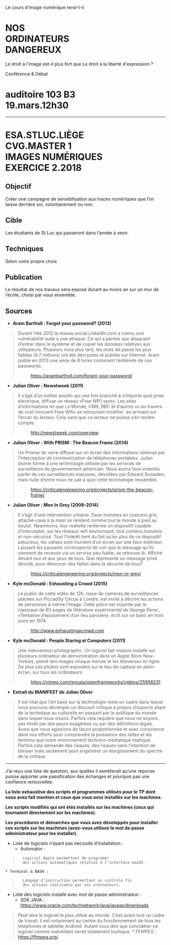 Le cours d'image numérique rend-t-il
# NOS<br/>ORDINATEURS<br/>DANGEREUX

Le droit à l'image est-il plus fort que
Le droit à la liberté d'expression ?

Conférence & Débat

# auditoire 103 B3<br/>19.mars.12h30

_________________

# ESA.STLUC.LIÈGE<br/>CVG.MASTER 1 <br/>IMAGES NUMÉRIQUES <br/>EXERCICE 2.2018

## Objectif
Créer une campagne de sensibilisation
aux traces numériques que l’on laisse
derrière soi, volontairement ou non.

## Cible
Les étudiants de St Luc qui
passeront dans l’année à venir.

## Techniques
Selon votre propre choix

## Publication
Le résultat de nos travaux
sera exposé durant au moins an
sur un mur de l’école,
choisi par vous ensemble.

## Sources
* **Aram Bartholl : __Forgot your password? (2013)__**
> Durant l’été 2012 le réseau social LinkedIn.com
> a connu une vulnérabilité suite à une attaque.
> Ce qui a permis aux attaquant d’entrer dans
> le système et de copier les données relatives
> aux utilisateurs. Plusieurs mois plus tard,
> les mots de passe les plus faibles (4.7 millions) 
> ont été décryptés et publiés sur Internet.
> Aram publie en 2013 une série de 8 livres 
> contenant l’entièreté de ces passwords.
>> https://arambartholl.com/forgot-your-password/

* **Julian Oliver : __Newstweek (2011)__**
> Il s’agit d’un boîtier anodin qui une fois branché
> à n’importe quel prise électrique, diffuse un réseau 
> «Free WIFI spot». Les sites d’informations tel que 
> Le Monde, CNN, BBC et d’autres vu au travers
> de «cet innocent Free Wifi» se retrouvent modifier
> en arrivant sur l’écran du lecteur. Cela sans que
> ce lecteur ne puisse s’en rendre compte.
>> http://newstweek.com/overview

* **Julian Oliver : __With PRISM : The Beacon Frame (2014)__**
> Un Prisme de verre diffuse sur un écran
> des informations obtenue par l’interception
> de communication de téléphones portables.
> Julian donne forme à une technologie utilisée
> par les services de surveillance du gouvernement
> américain.
> Nous avons tous entendu parler de ces surveillances
> massives, dévoilées par Edward Snowden, mais nulle
> d’entre nous ne sait à quoi cette technologie ressemble.
>> https://criticalengineering.org/projects/prism-the-beacon-frame/
 
* **Julian Oliver : __Men In Grey (2009-2014)__**
> Il s’agit d’une intervention urbaine.
> Deux hommes en costume gris, attaché-case
> à la main se rendent comme tout le monde
> à pied au boulot. Néanmoins, leur mallette
> renferme un dispositif capable d’intercepter,
> sur les réseaux wifi environnant, tout contenu
> transmis et non-sécurisé. Tout l’intérêt tient
> du fait qu’en plus de ce dispositif astucieux,
> les valises sont munient d’un écran sur une face extérieur. 
> Laissant les passants circonspects de voir que
> le message qu’ils viennent de recevoir via un
> service peu fiable, se retrouve là. Affiché devant
> eux et aux yeux de tous. Que représente un message
> privé dévoilé, pour dénoncer des failles dans
> la sécurité de tous?
>> https://criticalengineering.org/projects/men-in-grey/

* **Kyle mcDonald : __Exhausting a Crowd (2015)__**
> Le public de cette vidéo de 12h, issue de cameras
> de surveillances placées sur Piccadilly Circus à Londre,
> est invité à décrire les actions de personnes à même l’image. 
> Cette pièce est inspirée par le classique de 60 pages
> de littérature expérimental de George Perec,
> «Tentative d’épuisement d’un lieu parisien»,
> écrit sur un banc en trois jours en 1974.
>> http://www.exhaustingacrowd.com

* **Kyle mcDonald : __People Staring at Computers (2011)__**
> Une intervention photographic. Un logiciel 
> fait-maison installé sur plusieurs ordinateur
> de démonstration dans un Apple Store New-Yorkais, 
> prend des images chaque minute et les téléverses 
> en ligne. De plus ces photos sont exposées sur
> le lieu de capture en plein-écran,
> sur tous les ordinateurs.
>> https://vimeo.com/groups/openframeworks/videos/25958231

* **Extrait du MANIFEST de Julian Oliver**
> Il est vital que l’art basé sur la technologie reste un cadre
> dans lequel nous pouvons déveloper un discourt critique à propos
> d’aspects allant de la technique au culturelle en passant par
> le politique du monde dans lequel nous vivons.
> Parfois cela requière que nous ne soyons pas limité par des peurs
> exagérées ou par des définitions légals.
> Aussi que nous agissions de façon proportionnée et avec conscience
> dans nos efforts pour comprendre la puissance des luttes et
> les tentions que notre environement technico-médiatique implique.
> Parfois cela demande des risques, des risques sans l’intention
> de blesser mais seulement pout engendrer un élargissement
> du spectre de la critique.

_________________

J’ai reçu une liste de question, aux quelles il semblerait qu’une réponse puisse apporter une passification des échanges et pourquoi pas une confiance renouvellée.

**La liste exhaustive des scripts et programmes utilisés pour le TP dont vous avez fait mention et ceux que vous avez installés sur les machines.**

**Les scripts modifiés qui ont étés installés sur les machines (ceux qui tournaient directement sur les machines).**

**Les procédures et démarches que vous avez développés pour installer ces scripts sur les machines (avez-vous utilisez le mot de passe administrateur pour les installer).**

* Liste de logiciels n’ayant pas nécissité d’installation : 
    * Automator : 
>       Logicial Apple permettant de programer
>       des actions automatiques relative à l’interface maxOS. 
    * Terminal & BASH :
>       Langage d’instruction permettant un controle fin
>       des actions réalisable par nos ordinateurs.
* Liste des logiciels installé avec mot de passe administrateur :
    * SDK JAVA : https://www.oracle.com/technetwork/java/javase/downloads
> Peut-être le logiciel le plus utilisé au monde.
> C’est avant tout un cadre de travail, il est notamment
> au centre du fonctionnement de tous les téléphones
> et tablette Androïd. Autant vous dire que concidérer
> ce logiciel comme malveillant serait totalement loufoque.
    * FFMPEG : https://ffmpeg.org/

